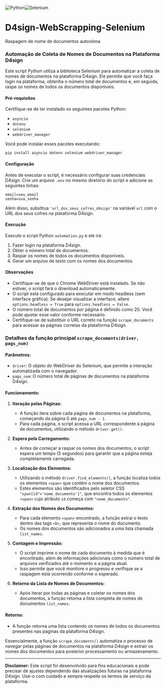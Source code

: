 ![Python](https://img.shields.io/badge/python-3670A0?style=for-the-badge&logo=python&logoColor=ffdd54)![Selenium](https://img.shields.io/badge/-selenium-%43B02A?style=for-the-badge&logo=selenium&logoColor=white)
# D4sign-WebScrapping-Selenium
Raspagem de nome de documentos autonôma

### Automação de Coleta de Nomes de Documentos na Plataforma D4sign

Este script Python utiliza a biblioteca Selenium para automatizar a coleta de nomes de documentos na plataforma D4sign. Ele permite que você faça login na plataforma, obtenha o número total de documentos e, em seguida, raspe os nomes de todos os documentos disponíveis.

#### Pré-requisitos

Certifique-se de ter instalado os seguintes pacotes Python:

- `asyncio`
- `dotenv`
- `selenium`
- `webdriver_manager`

Você pode instalar esses pacotes executando:

```
pip install asyncio dotenv selenium webdriver_manager
```

#### Configuração

Antes de executar o script, é necessário configurar suas credenciais D4sign. Crie um arquivo `.env` no mesmo diretório do script e adicione as seguintes linhas:

```
email=seu_email
senha=sua_senha
```

Além disso, substitua `'url_dos_seus_cofres_d4sign'` na variável `url` com o URL dos seus cofres na plataforma D4sign.

#### Execução

Execute o script Python `automation.py` e ele irá:

1. Fazer login na plataforma D4sign.
2. Obter o número total de documentos.
3. Raspar os nomes de todos os documentos disponíveis.
4. Gerar um arquivo de texto com os nomes dos documentos.

#### Observações

- Certifique-se de que o Chrome WebDriver está instalado. Se não estiver, o script fará o download automaticamente.
- O script está configurado para executar em modo headless (sem interface gráfica). Se desejar visualizar a interface, altere `options.headless = True` para `options.headless = False`.
- O número total de documentos por página é definido como 20. Você pode ajustar esse valor conforme necessário.
- Certifique-se de substituir o URL correto na função `scrape_documents` para acessar as páginas corretas da plataforma D4sign.

### Detalhes da função principal `scrape_documents(driver, pags_num)` 

#### Parâmetros:
- `driver`: O objeto do WebDriver do Selenium, que permite a interação automatizada com o navegador.
- `pags_num`: O número total de páginas de documentos na plataforma D4sign.

#### Funcionamento:
1. **Iteração pelas Páginas:**
   - A função itera sobre cada página de documentos na plataforma, começando da página 0 até `pags_num - 1`.
   - Para cada página, o script acessa a URL correspondente à página de documentos, utilizando o método `driver.get()`.
   
2. **Espera pela Carregamento:**
   - Antes de começar a raspar os nomes dos documentos, o script espera um tempo (5 segundos) para garantir que a página esteja completamente carregada.

3. **Localização dos Elementos:**
   - Utilizando o método `driver.find_elements()`, a função localiza todos os elementos `<span>` que contêm o nome dos documentos.
   - Estes elementos são identificados pelo seletor CSS `"span[id^='nome_documento']"`, que encontra todos os elementos `<span>` cujo atributo `id` começa com `"nome_documento"`.
   
4. **Extração dos Nomes dos Documentos:**
   - Para cada elemento `<span>` encontrado, a função extrai o texto dentro das tags `<b>`, que representa o nome do documento.
   - Os nomes dos documentos são adicionados a uma lista chamada `list_names`.

5. **Contagem e Impressão:**
   - O script imprime o nome de cada documento à medida que é encontrado, além de informações adicionais como o número total de arquivos verificados até o momento e a página atual.
   - Isso permite que você monitore o progresso e verifique se a raspagem está ocorrendo conforme o esperado.

6. **Retorno da Lista de Nomes de Documentos:**
   - Após iterar por todas as páginas e coletar os nomes dos documentos, a função retorna a lista completa de nomes de documentos `list_names`.

#### Retorno:
- A função retorna uma lista contendo os nomes de todos os documentos presentes nas páginas da plataforma D4sign.

Essencialmente, a função `scrape_documents()` automatiza o processo de navegar pelas páginas de documentos na plataforma D4sign e extrair os nomes dos documentos para posterior processamento ou armazenamento.

---
**Disclaimer:** Este script foi desenvolvido para fins educacionais e pode precisar de ajustes dependendo das atualizações futuras na plataforma D4sign. Use-o com cuidado e sempre respeite os termos de serviço da plataforma.
